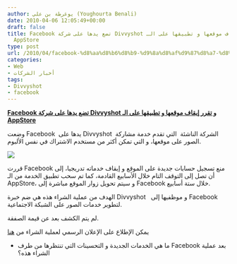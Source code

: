 ```yaml
---
author: يوغرطة بن علي (Youghourta Benali)
date: 2010-04-06 12:05:49+00:00
draft: false
title: Facebook تضع يدها على شركة Divvyshot و تقرر إيقاف موقعها و تطبيقها على الـ
  AppStore
type: post
url: /2010/04/facebook-%d8%aa%d8%b6%d8%b9-%d9%8a%d8%af%d9%87%d8%a7-%d8%b9%d9%84%d9%89-%d8%b4%d8%b1%d9%83%d8%a9-divvyshot-%d9%88-%d8%aa%d9%82%d8%b1%d8%b1-%d8%a5%d9%8a%d9%82%d8%a7%d9%81-%d9%85%d9%88%d9%82%d8%b9%d9%87/
categories:
- Web
- أخبار الشركات
tags:
- Divvyshot
- facebook
---
```


[**Facebook تضع يدها على شركة Divvyshot و تقرر إيقاف موقعها و تطبيقها على الـ AppStore**](https://www.it-scoop.com/2010/04/facebook-%d8%aa%d8%b6%d8%b9-%d9%8a%d8%af%d9%87%d8%a7-%d8%b9%d9%84%d9%89-%d8%b4%d8%b1%d9%83%d8%a9-divvyshot-%d9%88-%d8%aa%d9%82%d8%b1%d8%b1-%d8%a5%d9%8a%d9%82%d8%a7%d9%81-%d9%85%d9%88%d9%82%d8%b9%d9%87/)


وضعت Facebook  يدها على Divvyshot  الشركة الناشئة  التي تقدم خدمة مشاركة الصور على موقعها، و التي تمكن أكثر من مستخدم الاشتراك في نفس الألبوم.

[![](https://www.it-scoop.com/wp-content/uploads/2010/04/divvyshot.png)
](https://www.it-scoop.com/2010/04/facebook-%d8%aa%d8%b6%d8%b9-%d9%8a%d8%af%d9%87%d8%a7-%d8%b9%d9%84%d9%89-%d8%b4%d8%b1%d9%83%d8%a9-divvyshot-%d9%88-%d8%aa%d9%82%d8%b1%d8%b1-%d8%a5%d9%8a%d9%82%d8%a7%d9%81-%d9%85%d9%88%d9%82%d8%b9%d9%87/)

قررت Facebook منع تسجيل حسابات جديدة على الموقع و إيقاف خدماته تدريجيا، إلى أن تصل إلى التوقف التام خلال الأسابيع القادمة، كما تم سحب تطبيق الخدمة من الـ AppStore، و سيتم تحويل زوار الموقع مباشرة إلى Facebook خلال ستة أسابيع.

الهدف من عملية الشراء هذه هي ضم خبرة Divvyshot   و موظفيها إلى Facebook لتطوير خدمات الصور على الشبكة الاجتماعية.

لم يتم الكشف بعد عن قيمة الصفقة.

يمكن الإطلاع على الإعلان الرسمي لعملية الشراء من [هنا](http://divvyshot.com/facebook/)

- ما هي الخدمات الجديدة و التحسينات التي تنتظرها من طرف Facebook بعد عملية الشراء هذه؟
